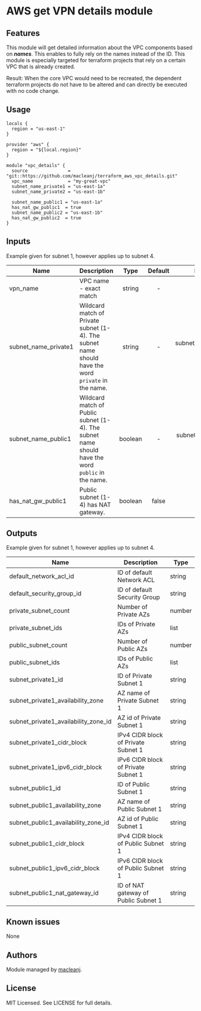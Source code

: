 AWS get VPN details module
===========================================

Features
--------

This module will get detailed information about the VPC components based on ***names***. This enables to fully rely on the names instead of the ID. This module is especially targeted for terraform projects that rely on a certain VPC that is already created.

Result: When the core VPC would need to be recreated, the dependent terraform projects do not have to be altered and can directly be executed with no code change.

Usage
-----
```hcl
locals {
  region = "us-east-1"
}

provider "aws" {
  region = "${local.region}"
}

module "vpc_details" {
  source               = "git::https://github.com/macleanj/terraform_aws_vpc_details.git"
  vpc_name             = "my-great-vpc"
  subnet_name_private1 = "us-east-1a"
  subnet_name_private2 = "us-east-1b"

  subnet_name_public1 = "us-east-1a"
  has_nat_gw_public1  = true
  subnet_name_public2 = "us-east-1b"
  has_nat_gw_public2  = true
}
```
## Inputs

Example given for subnet 1, however applies up to subnet 4.

| Name | Description | Type | Default | Required |
|------|-------------|:----:|:-----:|:-----:|
| vpn_name | VPC name - exact match | string | - | yes |
| subnet_name_private1 | Wildcard match of Private subnet (1-4). The subnet name should have the word ```private``` in the name. | string | - | subnet_name_private1 only |
| subnet_name_public1 | Wildcard match of Public subnet (1-4). The subnet name should have the word ```public``` in the name. | boolean | - | subnet_name_public1 only |
| has_nat_gw_public1 | Public subnet (1-4) has NAT gateway. | boolean | false | no |


## Outputs

Example given for subnet 1, however applies up to subnet 4.
 
| Name | Description | Type |
|------|-------------| -----|
| default_network_acl_id | ID of default Network ACL | string |
| default_security_group_id | ID of default Security Group | string |
| private_subnet_count | Number of Private AZs | number |
| private_subnet_ids | IDs of Private AZs | list |
| public_subnet_count | Number of Public AZs | number |
| public_subnet_ids | IDs of Public AZs | list |
| subnet_private1_id | ID of Private Subnet 1 | string |
| subnet_private1_availability_zone | AZ name of Private Subnet 1 | string |
| subnet_private1_availability_zone_id | AZ id of Private Subnet 1 | string |
| subnet_private1_cidr_block | IPv4 CIDR block of Private Subnet 1 | string |
| subnet_private1_ipv6_cidr_block | IPv6 CIDR block of Private Subnet 1 | string |
| subnet_public1_id | ID of Public Subnet 1 | string |
| subnet_public1_availability_zone | AZ name of Public Subnet 1 | string |
| subnet_public1_availability_zone_id | AZ id of Public Subnet 1 | string |
| subnet_public1_cidr_block | IPv4 CIDR block of Public Subnet 1 | string |
| subnet_public1_ipv6_cidr_block | IPv6 CIDR block of Public Subnet 1 | string |
| subnet_public1_nat_gateway_id | ID of NAT gateway of Public Subnet 1 | string |

Known issues
------------

None

Authors
-------

Module managed by [macleanj](https://github.com/macleanj).

License
-------

MIT Licensed. See LICENSE for full details.
